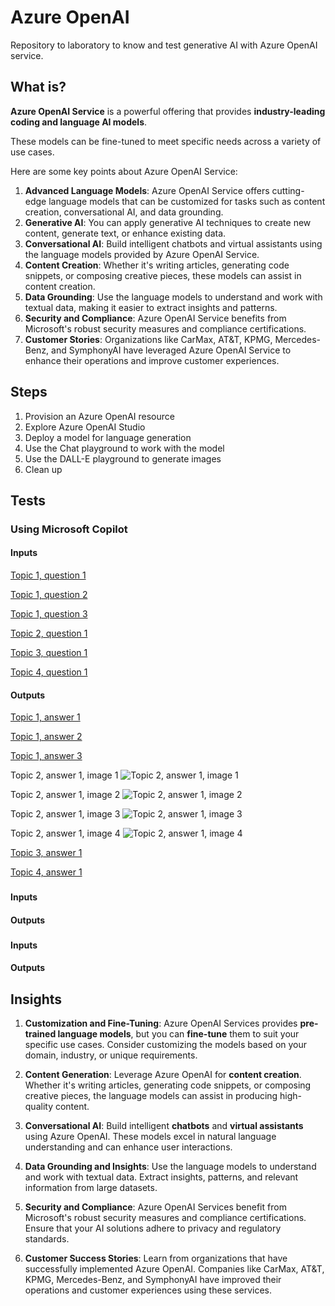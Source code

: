 # Azure OpenAI

Repository to laboratory to know and test generative AI with Azure OpenAI service.

## What is? 

**Azure OpenAI Service** is a powerful offering that provides **industry-leading coding and language AI models**. 

These models can be fine-tuned to meet specific needs across a variety of use cases. 

Here are some key points about Azure OpenAI Service:

1. **Advanced Language Models**: Azure OpenAI Service offers cutting-edge language models that can be customized for tasks such as content creation, conversational AI, and data grounding.
2. **Generative AI**: You can apply generative AI techniques to create new content, generate text, or enhance existing data.
3. **Conversational AI**: Build intelligent chatbots and virtual assistants using the language models provided by Azure OpenAI Service.
4. **Content Creation**: Whether it's writing articles, generating code snippets, or composing creative pieces, these models can assist in content creation.
5. **Data Grounding**: Use the language models to understand and work with textual data, making it easier to extract insights and patterns.
6. **Security and Compliance**: Azure OpenAI Service benefits from Microsoft's robust security measures and compliance certifications.
7. **Customer Stories**: Organizations like CarMax, AT&T, KPMG, Mercedes-Benz, and SymphonyAI have leveraged Azure OpenAI Service to enhance their operations and improve customer experiences.

## Steps

1. Provision an Azure OpenAI resource
2. Explore Azure OpenAI Studio
3. Deploy a model for language generation
4. Use the Chat playground to work with the model
5. Use the DALL-E playground to generate images
6. Clean up

## Tests

### Using Microsoft Copilot

#### Inputs

[Topic 1, question 1](./inputs/topic_1_question_1.txt "Topic 1, question 1")

[Topic 1, question 2](./inputs/topic_1_question_2.txt "Topic 1, question 2")

[Topic 1, question 3](./inputs/topic_1_question_3.txt "Topic 1, question 3")

[Topic 2, question 1](./inputs/topic_2_question_1.txt "Topic 2, question 1")

[Topic 3, question 1](./inputs/topic_3_question_1.txt "Topic 3, question 1")

[Topic 4, question 1](./inputs/topic_4_question_1.txt "Topic 4, question 1")

#### Outputs

[Topic 1, answer 1](./outputs/topic_1_answer_1.txt "Topic 1, answer 1")

[Topic 1, answer 2](./outputs/topic_1_answer_2.txt "Topic 1, answer 2")

[Topic 1, answer 3](./outputs/topic_1_answer_3.txt "Topic 1, answer 3")

Topic 2, answer 1, image 1
![Topic 2, answer 1, image 1](./outputs/topic_2_answer_1_img_1.jpg "Topic 2, answer 1, image 1")

Topic 2, answer 1, image 2
![Topic 2, answer 1, image 2](./outputs/topic_2_answer_1_img_2.jpg "Topic 2, answer 1, image 2")

Topic 2, answer 1, image 3
![Topic 2, answer 1, image 3](./outputs/topic_2_answer_1_img_3.jpg "Topic 2, answer 1, image 3")

Topic 2, answer 1, image 4
![Topic 2, answer 1, image 4](./outputs/topic_2_answer_1_img_4.jpg "Topic 2, answer 1, image 4")

[Topic 3, answer 1](./outputs/topic_3_answer_1.txt "Topic 3, answer 3")

[Topic 4, answer 1](./outputs/topic_4_answer_1.txt "Topic 4, answer 3")

###

#### Inputs

#### Outputs

###

#### Inputs

#### Outputs

## Insights

1. **Customization and Fine-Tuning**: Azure OpenAI Services provides **pre-trained language models**, but you can **fine-tune** them to suit your specific use cases. Consider customizing the models based on your domain, industry, or unique requirements.

2. **Content Generation**: Leverage Azure OpenAI for **content creation**. Whether it's writing articles, generating code snippets, or composing creative pieces, the language models can assist in producing high-quality content.

3. **Conversational AI**: Build intelligent **chatbots** and **virtual assistants** using Azure OpenAI. These models excel in natural language understanding and can enhance user interactions.

4. **Data Grounding and Insights**: Use the language models to understand and work with textual data. Extract insights, patterns, and relevant information from large datasets.

5. **Security and Compliance**: Azure OpenAI Services benefit from Microsoft's robust security measures and compliance certifications. Ensure that your AI solutions adhere to privacy and regulatory standards.

6. **Customer Success Stories**: Learn from organizations that have successfully implemented Azure OpenAI. Companies like CarMax, AT&T, KPMG, Mercedes-Benz, and SymphonyAI have improved their operations and customer experiences using these services.
